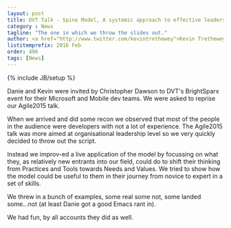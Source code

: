 ```yaml
---
layout: post
title: DVT Talk - Spine Model, A systemic approach to effective leadership
category : News
tagline: "The one in which we throw the slides out."
author: <a href="http://www.twitter.com/kevintrethewey">Kevin Trethewey</a>
listitemprefix: 2016 Feb
order: 496
tags: [News]
---
```

{% include JB/setup %}

Danie and Kevin were invited by Christopher Dawson to DVT's BrightSparx event for their Microsoft and Mobile dev teams. We were asked to reprise our Agile2015 talk. 

When we arrived and did some recon we observed that most of the people in the audience were developers with not a lot of experience. The Agile2015 talk was more aimed at organisational leadership level so we very quickly decided to throw out the script.

Instead we improv-ed a live application of the model by focussing on what they, as relatively new entrants into our field, could do to shift their thinking from Practices and Tools towards Needs and Values. We tried to show how the model could be useful to them in their journey from novice to expert in a set of skills. 

We threw in a bunch of examples, some real some not, some landed some...not (at least Danie got a good Emacs rant in). 

We had fun, by all accounts they did as well.